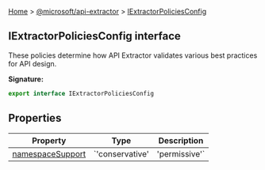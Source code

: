 [Home](./index) &gt; [@microsoft/api-extractor](./api-extractor.md) &gt; [IExtractorPoliciesConfig](./api-extractor.iextractorpoliciesconfig.md)

## IExtractorPoliciesConfig interface

These policies determine how API Extractor validates various best practices for API design.

<b>Signature:</b>

```typescript
export interface IExtractorPoliciesConfig 
```

## Properties

|  Property | Type | Description |
|  --- | --- | --- |
|  [namespaceSupport](./api-extractor.iextractorpoliciesconfig.namespacesupport.md) | `'conservative' | 'permissive'` | Controls how API Extractor treats the TypeScript namespace keyword:<!-- -->conservative - (the default) namespaces may only be used to represent tables of constants<!-- -->permissive - arbitrary nesting of namespaces is allowed |

